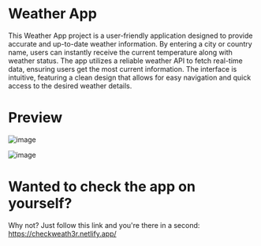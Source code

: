 # Weather App

This Weather App project is a user-friendly application designed to provide accurate and up-to-date weather information. 
By entering a city or country name, users can instantly receive the current temperature along with weather status.
The app utilizes a reliable weather API to fetch real-time data, ensuring users get the most current information. 
The interface is intuitive, featuring a clean design that allows for easy navigation and quick access to the desired weather details.

# Preview

![image](https://github.com/selamhabtewold/weatherApp/assets/125498535/93a72f96-309b-439a-be87-855e15c2df42)

![image](https://github.com/selamhabtewold/weatherApp/assets/125498535/f4d0316a-0427-4d2e-9ebc-0383761f6a37)


# Wanted to check the app on yourself?

Why not? Just follow this link and you're there in a second: https://checkweath3r.netlify.app/
